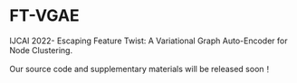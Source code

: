 # FT-VGAE
IJCAI 2022- Escaping Feature Twist: A Variational Graph Auto-Encoder for Node Clustering.

Our source code and supplementary materials will be released soon！
